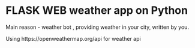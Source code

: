 <h1>FLASK WEB weather app on Python</h1> 
<p>Main reason - weather bot , providing weather in your city, written by you.</p>
<p>Using https://openweathermap.org/api for weather api</p>
